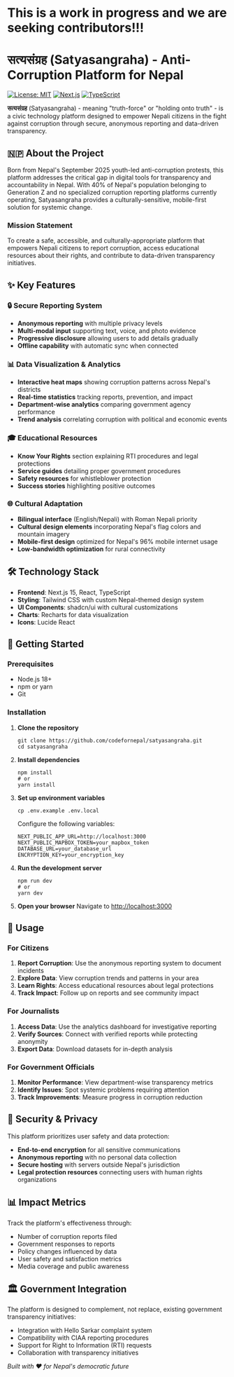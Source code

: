 # This is a work in progress and we are seeking contributors!!!

# सत्यसंग्रह (Satyasangraha) - Anti-Corruption Platform for Nepal

[![License: MIT](https://img.shields.io/badge/License-MIT-yellow.svg)](https://opensource.org/licenses/MIT)
[![Next.js](https://img.shields.io/badge/Next.js-15-black)](https://nextjs.org/)
[![TypeScript](https://img.shields.io/badge/TypeScript-5.0-blue)](https://www.typescriptlang.org/)

**सत्यसंग्रह** (Satyasangraha) - meaning "truth-force" or "holding onto truth" - is a civic technology platform designed to empower Nepali citizens in the fight against corruption through secure, anonymous reporting and data-driven transparency.

## 🇳🇵 About the Project

Born from Nepal's September 2025 youth-led anti-corruption protests, this platform addresses the critical gap in digital tools for transparency and accountability in Nepal. With 40% of Nepal's population belonging to Generation Z and no specialized corruption reporting platforms currently operating, Satyasangraha provides a culturally-sensitive, mobile-first solution for systemic change.

### Mission Statement

To create a safe, accessible, and culturally-appropriate platform that empowers Nepali citizens to report corruption, access educational resources about their rights, and contribute to data-driven transparency initiatives.

## ✨ Key Features

### 🔒 Secure Reporting System
- **Anonymous reporting** with multiple privacy levels
- **Multi-modal input** supporting text, voice, and photo evidence
- **Progressive disclosure** allowing users to add details gradually
- **Offline capability** with automatic sync when connected

### 📊 Data Visualization & Analytics
- **Interactive heat maps** showing corruption patterns across Nepal's districts
- **Real-time statistics** tracking reports, prevention, and impact
- **Department-wise analytics** comparing government agency performance
- **Trend analysis** correlating corruption with political and economic events

### 🎓 Educational Resources
- **Know Your Rights** section explaining RTI procedures and legal protections
- **Service guides** detailing proper government procedures
- **Safety resources** for whistleblower protection
- **Success stories** highlighting positive outcomes

### 🌐 Cultural Adaptation
- **Bilingual interface** (English/Nepali) with Roman Nepali priority
- **Cultural design elements** incorporating Nepal's flag colors and mountain imagery
- **Mobile-first design** optimized for Nepal's 96% mobile internet usage
- **Low-bandwidth optimization** for rural connectivity

## 🛠 Technology Stack

- **Frontend**: Next.js 15, React, TypeScript
- **Styling**: Tailwind CSS with custom Nepal-themed design system
- **UI Components**: shadcn/ui with cultural customizations
- **Charts**: Recharts for data visualization
- **Icons**: Lucide React

## 🚀 Getting Started

### Prerequisites

- Node.js 18+ 
- npm or yarn
- Git

### Installation

1. **Clone the repository**
   ```
   git clone https://github.com/codefornepal/satyasangraha.git
   cd satyasangraha
   ```

2. **Install dependencies**
   ```
   npm install
   # or
   yarn install
   ```

3. **Set up environment variables**
   ```
   cp .env.example .env.local
   ```
   
   Configure the following variables:
   ```
   NEXT_PUBLIC_APP_URL=http://localhost:3000
   NEXT_PUBLIC_MAPBOX_TOKEN=your_mapbox_token
   DATABASE_URL=your_database_url
   ENCRYPTION_KEY=your_encryption_key
   ```

4. **Run the development server**
   ```
   npm run dev
   # or
   yarn dev
   ```

5. **Open your browser**
   Navigate to [http://localhost:3000](http://localhost:3000)

## 📱 Usage

### For Citizens
1. **Report Corruption**: Use the anonymous reporting system to document incidents
2. **Explore Data**: View corruption trends and patterns in your area
3. **Learn Rights**: Access educational resources about legal protections
4. **Track Impact**: Follow up on reports and see community impact

### For Journalists
1. **Access Data**: Use the analytics dashboard for investigative reporting
2. **Verify Sources**: Connect with verified reports while protecting anonymity
3. **Export Data**: Download datasets for in-depth analysis

### For Government Officials
1. **Monitor Performance**: View department-wise transparency metrics
2. **Identify Issues**: Spot systemic problems requiring attention
3. **Track Improvements**: Measure progress in corruption reduction

## 🔐 Security & Privacy

This platform prioritizes user safety and data protection:

- **End-to-end encryption** for all sensitive communications
- **Anonymous reporting** with no personal data collection
- **Secure hosting** with servers outside Nepal's jurisdiction
- **Legal protection resources** connecting users with human rights organizations

## 📊 Impact Metrics

Track the platform's effectiveness through:
- Number of corruption reports filed
- Government responses to reports
- Policy changes influenced by data
- User safety and satisfaction metrics
- Media coverage and public awareness

## 🏛 Government Integration

The platform is designed to complement, not replace, existing government transparency initiatives:

- Integration with Hello Sarkar complaint system
- Compatibility with CIAA reporting procedures
- Support for Right to Information (RTI) requests
- Collaboration with transparency initiatives


*Built with ❤️ for Nepal's democratic future*
